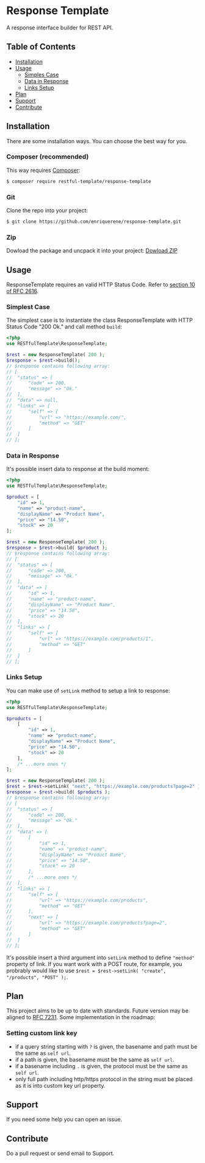 # Response Template
A response interface builder for REST API.

## Table of Contents
- [Installation](#installation)
- [Usage](#usage)
	+ [Simples Case](#simplest-case)
	+ [Data in Response](#data-in-response)
	+ [Links Setup](#links-setup)
- [Plan](#plan)
- [Support](#support)
- [Contribute](#contribute)


## <a name="installation"></a> Installation
There are some installation ways. You can choose the best way for you.

### Composer (recommended)
This way requires [Composer](https://getcomposer.org):
```bash
$ composer require restful-template/response-template
```

### Git
Clone the repo into your project:
```bash
$ git clone https://github.com/enriquerene/response-template.git
```

### Zip
Dowload the package and uncpack it into your project:
[Dowload ZIP](https://github.com/enriquerene/response-template/archive/main.zip)

## <a name="usage"></a> Usage
ResponseTemplate requires an valid HTTP Status Code. Refer to [section 10 of RFC 2616](https://tools.ietf.org/html/rfc2616#section-10).

### <a name="simplest-case"></a> Simplest Case
The simplest case is to instantiate the class ResponseTemplate with HTTP Status Code "200 Ok." and call method `build`:
```php
<?php
use RESTfulTemplate\ResponseTemplate;

$rest = new ResponseTemplate( 200 );
$response = $rest->build();
// $response contains following array:
// [
// 	"status" => [
// 		"code" => 200,
// 		"message" => "Ok."
// 	],
// 	"data" => null,
// 	"links" => [
// 		"self" => [
//			"url" => "https://example.com/",
//			"method" => "GET"
//		]
// 	]
// ];
```

### <a name="data-in-response"></a> Data in Response
It's possible insert data to response at the build moment:
```php
<?php
use RESTfulTemplate\ResponseTemplate;

$product = [
	"id" => 1,
	"name" => "product-name",
	"displayName" => "Product Name",
	"price" => "14.50",
	"stock" => 20
];

$rest = new ResponseTemplate( 200 );
$response = $rest->build( $product );
// $response contains following array:
// [
// 	"status" => [
// 		"code" => 200,
// 		"message" => "Ok."
// 	],
// 	"data" => [
//		"id" => 1,
// 		"name" => "product-name",
// 		"displayName" => "Product Name",
// 		"price" => "14.50",
// 		"stock" => 20
// 	],
// 	"links" => [
// 		"self" => [
//			"url" => "https://example.com/products/1",
//			"method" => "GET"
//		]
// 	]
// ];
```

### <a name="links-setup"></a> Links Setup
You can make use of `setLink` method to setup a link to response:
```php
<?php
use RESTfulTemplate\ResponseTemplate;

$products = [
	[
		"id" => 1,
		"name" => "product-name",
		"displayName" => "Product Name",
		"price" => "14.50",
		"stock" => 20
	],
	/* ...more ones */
];

$rest = new ResponseTemplate( 200 );
$rest = $rest->setLink( "next", "https://example.com/products?page=2" );
$response = $rest->build( $products );
// $response contains following array:
// [
// 	"status" => [
// 		"code" => 200,
// 		"message" => "Ok."
// 	],
// 	"data" => [
//		[
//			"id" => 1,
//			"name" => "product-name",
//			"displayName" => "Product Name",
//			"price" => "14.50",
//			"stock" => 20
//		],
// 		/* ...more ones */
//	],
// 	"links" => [
// 		"self" => [
//			"url" => "https://example.com/products",
//			"method" => "GET"
//		],
// 		"next" => [
//			"url" => "https://example.com/products?page=2",
//			"method" => "GET"
//		]
// 	]
// ];
```
It's possible insert a third argument into `setLink` method to define `"method"` property of link. If you want work with a POST route, for example, you probrably would like to use `$rest = $rest->setLink( "create", "/products", "POST" );`.


## <a name="plan"></a> Plan
This project aims to be up to date with standards. Future version may be aligned to [RFC 7231](https://tools.ietf.org/html/rfc7231#section-6.5.1).
Some implementation in the roadmap:
### Setting custom link key
- if a query string starting with `?` is given, the basename and path must be the same as `self url`.
- if a path is given, the basename must be the same as `self url`.
- if a basename including `.` is given, the protocol must be the same as `self url`.
- only full path including http/https protocol in the string must be placed as it is into custom key url property.

## <a name="support"></a> Support
If you need some help you can open an issue.

## <a name="contribute"></a> Contribute
Do a pull request or send email to Support.
